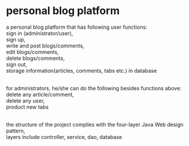 # personal blog platform
a personal blog platform that has following user functions: <br>
sign in (administrator/user), <br>
sign up, <br>
write and post blogs/comments, <br>
edit blogs/comments, <br>
delete blogs/comments, <br>
sign out, <br>
storage information(articles, comments, tabs etc.) in database <br><br>

for administrators, he/she can do the following besides functions above: <br>
delete any article/comment, <br>
delete any user, <br>
product new tabs <br><br>

the structure of the project complies with the four-layer Java Web design pattern, <br>
layers include controller, service, dao, database <br><br>
